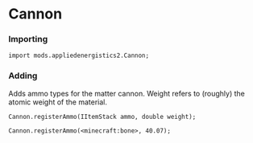 # Cannon

### Importing

    import mods.appliedenergistics2.Cannon;
    

### Adding

Adds ammo types for the matter cannon. Weight refers to (roughly) the atomic weight of the material.

    Cannon.registerAmmo(IItemStack ammo, double weight);
    
    Cannon.registerAmmo(<minecraft:bone>, 40.07);